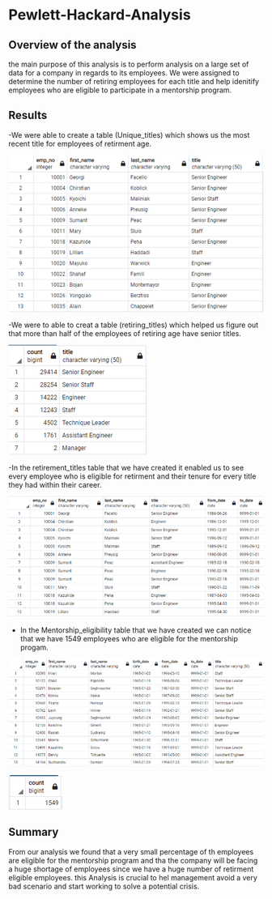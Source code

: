 # Pewlett-Hackard-Analysis


## **Overview of the analysis**

the main purpose of this analysis is to perform analysis on a large set of data for a company in regards to its employees. We were assigned to determine the number of retiring
employees for each title and help idenitify employees who are eligible to participate in a mentorship program.


## **Results**

 -We were able to create a table (Unique_titles) which shows us the most recent title for employees of retirment age.


![](images/unique_titles.png)


 -We were to able to creat a table (retiring_titles) which helped us figure out that more than half of the employees of retiring age have senior titles.


![](images/retiring_titles.png)



 -In the retirement_titles table that we have created it enabled us to see every employee who is eligible for retirment and their tenure for every title they had within their career.


![](images/retirement_titles.png)


- In the Mentorship_eligibility table that we have created we can notice that we have 1549 employees who are eligible for the mentorship progam.


![](images/mentorship_elegibility.png)


![](images/mentorship_elegibility_count.png)




## **Summary**

From our analysis we found that  a very small percentage of th employees are eligible for the mentorship program and tha the company will be facing a huge shortage of employees
since we have a huge number of retirment eligible employees. this Analysis is crucial to hel management avoid a very bad scenario and start working to solve a potential crisis.


